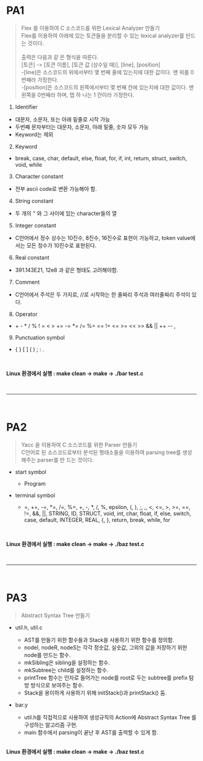 # PA1

>Flex 를 이용하여 C 소스코드를 위한 Lexical Analyzer 만들기 <br>
Flex를 이용하여 아래에 있는 토큰들을 분리할 수 있는 lexical analyzer를 만드는 것이다. <br><br>
출력은 다음과 같 은 형식을 따른다.<br>
[토큰] -> [토큰 이름], [토큰 값 (상수일 때)], [line], [position] <br>
-[line]은 소스코드의 위에서부터 몇 번째 줄에 있는지에 대한 값이다. 맨 위를 0번째라 가정한다. <br>
-[position]은 소스코드의 왼쪽에서부터 몇 번째 칸에 있는지에 대한 값이다. 맨 왼쪽을 0번째라 하며, 탭 하
나는 1 칸이라 가정한다.

1. Identifier 
* 대문자, 소문자, 또는 아래 밑줄로 시작 가능
* 두번째 문자부터는 대문자, 소문자, 아래 밑줄, 숫자 모두 가능
* Keyword는 제외

2. Keyword
* break, case, char, default, else, float, for, if, int, return, struct, switch, void, while

3. Character constant
* 전부 ascii code로 변환 가능해야 함.

4. String constant
* 두 개의 " 와 그 사이에 있는 character들의 열

5. Integer constant
* C언어에서 정수 상수는 10진수, 8진수, 16진수로 표현이 가능하고, token value에서는 모든 정수가 10진수로 표현된다.

6. Real constant
* 391.143E21, 12e8 과 같은 형태도 고려해야함.

7. Comment
* C언어에서 주석은 두 가지로, //로 시작하는 한 줄짜리 주석과 여러줄짜리 주석이 있다.

8. Operator
* \+ - * / % ! = < > += -= *= /= %= == != <= >= << >> && || ++ -- ,

9. Punctuation symbol
* { } [ ] ( ) ; : .


<br>

__Linux 환경에서 실행 : make clean -> make -> ./bar test.c__

<br>

---------------

<br>

# PA2

>Yacc 을 이용하여 C 소스코드를 위한 Parser 만들기 <br>
C언어로 된 소스코드로부터 분석된 형태소들을 이용하여 parsing tree를 생성해주는 parser를 만 드는 것이다.

* start symbol 
  + Program

* terminal symbol 
  + =, +=, -=, *=, /=, %=, +, -, *, /, %, epsilon, (, ), ;, ,, <, <=, >, >=, ==, !=, &&, ||, STRING, ID, STRUCT, void, int, char, float, if, else, switch, case, default, INTEGER, REAL, {, }, return, break, while, for


<br>

__Linux 환경에서 실행 : make clean -> make -> ./baz test.c__

<br>

---------------

<br>

# PA3

>Abstract Syntax Tree 만들기

* util.h, util.c 
  + AST를 만들기 위한 함수들과 Stack을 사용하기 위한 함수를 정의함.
  + nodeI, nodeR, nodeS는 각각 정숫값, 실숫값, 그외의 값을 저장하기 위한 node를 만드는 함수.
  + mkSibling은 sibling을 설정하는 함수.
  + mkSubtree는 child를 설정하는 함수.
  + printTree 함수는 인자로 들어가는 node를 root로 두는 subtree를 prefix 탐방 방식으로 보여주는 함수.
  + Stack을 용이하게 사용하기 위해 initStack()과 printStack() 둠.

* bar.y 
  + util.h를 직접적으로 사용하여 생성규칙의 Action에 Abstract Syntax Tree 를 구성하는 알고리즘 구현.
  + main 함수에서 parsing이 끝난 후 AST를 출력할 수 있게 함.
  
  <br>
**Linux 환경에서 실행 : make clean -> make -> ./baz test.c**


